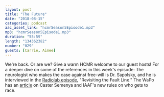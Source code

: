 ```yaml
---
layout: post
title: "The Future"
date: "2018-08-15"
categories: podcast
aac_asset_link: "hcmrSeason5Episode1.mp3"
mp3: "hcmrSeason5Episode1.mp3"
duration: "55:59"
length: "134362382"
number: "029"
guests: [Carrie, Aimee]
---
```


We're back. Or are we? Give a warm HCMR welcome to our guest hosts! For a deeper dive on some of the references in this week's episode: The neurologist who makes the case against free-will is Dr. Sapolsky, and he is interviewed in the [Radiolab episode](https://www.wnycstudios.org/story/revising-fault-line/), "Revisiting the Fault Line." The WaPo has an [article](https://www.washingtonpost.com/news/morning-mix/wp/2018/04/27/female-athletes-with-naturally-high-testosterone-levels-face-hurdles-under-new-iaaf-rules/?utm_term=.86bd80cf0927) on Caster Semenya and IAAF's new rules on who gets to race.
